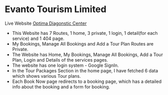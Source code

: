 # Evanto Tourism Limited

Live Website [Optima Diagonstic Center]()

* This Website has 7 Routes, 1 home, 3 private, 1 login, 1 detail(for each service) and 1 404 page.
* My Bookings, Manage All Bookings and Add a Tour Plan Routes are Private.
* The Website has Home, My Bookings, Manage All Bookings, Add a Tour Plan, Login  and Details of the services pages.
* The website has one login system - Google SignIn.
* In the Tour Packages Section in the home page, I have fetched 6 data which shows various Tour plans.
* Each Book Now page redirects to a booking page, which has a detailed info about the booking and a form for booking.